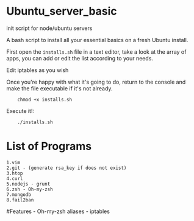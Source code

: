 Ubuntu_server_basic
===================

init script for node/ubuntu servers

A bash script to install all your essential basics on a fresh Ubuntu install.

First open the ```installs.sh``` file in a text editor, take a look at the array of apps, you can add or edit the list according to your needs.

Edit iptables as you wish

Once you're happy with what it's going to do, return to the console and make the file executable if it's not already.

```
    chmod +x installs.sh
```

Execute it!:

```
    ./installs.sh
```

# List of Programs
    1.vim
    2.git - (generate rsa_key if does not exist)
    3.htop
    4.curl
    5.nodejs - grunt
    6.zsh - Oh-my-zsh
    7.mongodb
    8.fail2ban

#Features
    - Oh-my-zsh aliases
    - iptables
